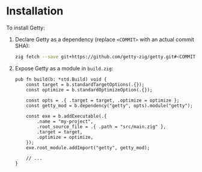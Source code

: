 # Installation

To install Getty:

1. Declare Getty as a dependency (replace `<COMMIT>` with an actual commit SHA):

    ```sh
    zig fetch --save git+https://github.com/getty-zig/getty.git#<COMMIT>
    ```

2. Expose Getty as a module in `build.zig`:

    ```zig title="<code>build.zig</code>" hl_lines="5-6 14"
    pub fn build(b: *std.Build) void {
        const target = b.standardTargetOptions(.{});
        const optimize = b.standardOptimizeOption(.{});

        const opts = .{ .target = target, .optimize = optimize };
        const getty_mod = b.dependency("getty", opts).module("getty");

        const exe = b.addExecutable(.{
            .name = "my-project",
            .root_source_file = .{ .path = "src/main.zig" },
            .target = target,
            .optimize = optimize,
        });
        exe.root_module.addImport("getty", getty_mod);

        // ...
    }
    ```

